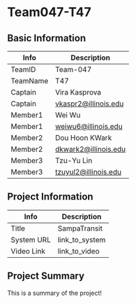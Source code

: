 # Team047-T47

## Basic Information

|   Info      |        Description     |
| ----------- | ---------------------- |
| TeamID      |        Team-047        |
| TeamName    |            T47         |
| Captain     |       Vira Kasprova    |
| Captain     |  vkaspr2@illinois.edu  |
| Member1     |        Wei Wu          |
| Member1     |   weiwu6@illinois.edu  |
| Member2     |    Dou Hoon KWark      |
| Member2     |   dkwark2@illinois.edu |
| Member3     |        Tzu-Yu Lin      |
| Member3     |  tzuyul2@illinois.edu  |

## Project Information

|   Info      |        Description     |
| ----------- | ---------------------- |
|  Title      |       SampaTransit     |
| System URL  |      link_to_system    |
| Video Link  |      link_to_video     |

## Project Summary

This is a summary of the project!
